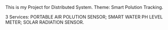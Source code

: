 This is my Project for Distributed System. 
Theme: Smart Polution Tracking. 

3 Services: 
PORTABLE AIR POLUTION SENSOR;
SMART WATER PH LEVEL METER;
SOLAR RADIATION SENSOR. 


